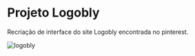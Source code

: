 # Projeto Logobly
  Recriação de interface do site Logobly encontrada no pinterest.
  
  ![logobly](https://user-images.githubusercontent.com/108760255/189463003-a8ed32c4-5cac-400d-916c-501c94269499.png)


